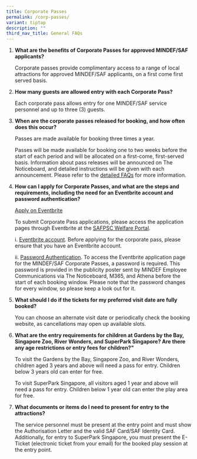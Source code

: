 ```yaml
---
title: Corporate Passes
permalink: /corp-passes/
variant: tiptap
description: ""
third_nav_title: General FAQs
---
```

<ol data-tight="true" class="tight">
<li>
<p><strong>What are the benefits of Corporate Passes for approved MINDEF/SAF applicants?</strong>
</p>
<p>Corporate passes provide complimentary access to a range of local attractions
for approved MINDEF/SAF applicants, on a first come first served basis.</p>
<p></p>
</li>
<li>
<p><strong>How many guests are allowed entry with each Corporate Pass?</strong>
</p>
<p>Each corporate pass allows entry for one MINDEF/SAF service personnel
and up to three (3) guests.</p>
<p></p>
</li>
<li>
<p><strong>When are the corporate passes released for booking, and how often does this occur?</strong>
</p>
<p>Passes are made available for booking three times a year.</p>
<p>Passes will be made available for booking one to two weeks before the
start of each period and will be allocated on a first-come, first-served
basis. Information about pass releases will be announced on The Noticeboard,
and detailed instructions will be given with each announcement. Please
refer to the <a href="https://file.go.gov.sg/faqforcp.pdf" class="fui-Link ___1rxvrpe f2hkw1w f3rmtva f1ewtqcl fyind8e f1k6fduh f1w7gpdv fk6fouc fjoy568 figsok6 f1hu3pq6 f11qmguv f19f4twv f1tyq0we f1g0x7ka fhxju0i f1qch9an f1cnd47f fqv5qza f1vmzxwi f1o700av f13mvf36 f1cmlufx f9n3di6 f1ids18y f1tx3yz7 f1deo86v f1eh06m1 f1iescvh fhgqx19 f1olyrje f1p93eir f1nev41a f1h8hb77 f1lqvz6u f10aw75t fsle3fq f17ae5zn" rel="noreferrer noopener" target="_blank">detailed FAQs</a> for more information.</p>
<p></p>
</li>
<li>
<p><strong>How can I apply for Corporate Passes, and what are the steps and requirements, including the need for an Eventbrite account and password authentication?</strong>
</p>
<p><u>Apply on Eventbrite</u>
</p>
<p>To submit Corporate Pass applications, please access the application pages
through Eventbrite at the <a href="https://safpscdeals.my.canva.site/" rel="noopener noreferrer nofollow" target="_blank">SAFPSC Welfare Portal</a>.</p>
<p></p>
<p>i. <u>Eventbrite account</u>. Before applying for the corporate pass, please
ensure that you have an Eventbrite account.</p>
<p>ii. <u>Password Authentication</u>. To access the Eventbrite application
page for the MINDEF/SAF Corporate Passes, a password is required. This
password is provided in the publicity poster sent by MINDEF Employee Communications
via The Noticeboard, M365, and Athena before the start of each booking
window. Please note that the password changes for every window, so please
keep a look out for it.</p>
<p></p>
</li>
<li>
<p><strong>What should I do if the tickets for my preferred visit date are fully booked?</strong>
</p>
<p>You can choose an alternate visit date or periodically check the booking
website, as cancellations may open up available slots.</p>
<p></p>
</li>
<li>
<p><strong>What are the entry requirements for children at Gardens by the Bay, Singapore Zoo, River Wonders, and SuperPark Singapore? Are there any age restrictions or entry fees for children?"</strong>
</p>
<p>To visit the Gardens by the Bay, Singapore Zoo, and River Wonders, children
aged 3 years and above will need a pass for entry. Children below 3 years
old can enter for free.</p>
<p></p>
<p>To visit SuperPark Singapore, all visitors aged 1 year and above will
need a pass for entry. Children below 1 year old can enter the play area
for free.</p>
<p></p>
</li>
<li>
<p><strong>What documents or items do I need to present for entry to the attractions?</strong>
</p>
<p>The service personnel must be present at the entry point and must show
the Authorisation Letter and the valid SAF Card/SAF Identity Card. Additionally,
for entry to SuperPark Singapore, you must present the E-Ticket (electronic
ticket from your email) for the booked play session at the entry point.</p>
</li>
</ol>
<p></p>